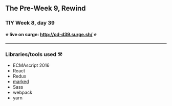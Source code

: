 
## The Pre-Week 9, Rewind

### TIY Week 8, day 39

**⭐️ live on surge: http://cd-d39.surge.sh/ ⭐️**

----

### Libraries/tools used ⚒

- ECMAscript 2016
- React
- Redux
- [marked](https://github.com/chjj/marked)
- Sass
- webpack
- yarn
